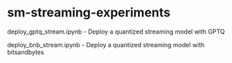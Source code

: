# sm-streaming-experiments
deploy_gptq_stream.ipynb - Deploy a quantized streaming model with GPTQ

deploy_bnb_stream.ipynb - Deploy a quantized streaming model with bitsandbytes
